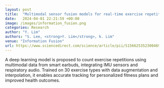 ```yaml
---
layout: post
title:  "Multimodal sensor fusion models for real-time exercise repetition counting with IMU sensors and respiration data"
date:   2024-04-01 22:21:59 +00:00
image: /images/information_fusion.png
categories: Research
author: "Y. Lim"
authors: "S. Lee, <strong>Y. Lim</strong>, k. Lim"
venue: "Information Fusion"
url: https://www.sciencedirect.com/science/article/pii/S1566253523004694
---
```

A deep learning model is proposed to count exercise repetitions using multimodal data from smart earbuds, integrating IMU sensors and respiratory audio. Trained on 30 exercise types with data augmentation and interpolation, it enables accurate tracking for personalized fitness plans and improved health outcomes.